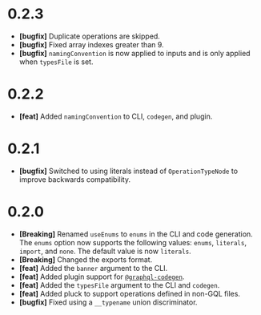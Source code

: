 # 0.2.3

- **[bugfix]** Duplicate operations are skipped.
- **[bugfix]** Fixed array indexes greater than 9.
- **[bugfix]** `namingConvention` is now applied to inputs and is only applied
  when `typesFile` is set.

# 0.2.2

- **[feat]** Added `namingConvention` to CLI, `codegen`, and plugin.

# 0.2.1

- **[bugfix]** Switched to using literals instead of `OperationTypeNode` to
  improve backwards compatibility.

# 0.2.0

- **[Breaking]** Renamed `useEnums` to `enums` in the CLI and code generation.
  The `enums` option now supports the following values: `enums`, `literals`,
  `import`, and `none`. The default value is now `literals`.
- **[Breaking]** Changed the exports format.
- **[feat]** Added the `banner` argument to the CLI.
- **[feat]** Added plugin support for
  [`@graphql-codegen`](https://the-guild.dev/graphql/codegen/docs/getting-started).
- **[feat]** Added the `typesFile` argument to the CLI and `codegen`.
- **[feat]** Added pluck to support operations defined in non-GQL files.
- **[bugfix]** Fixed using a `__typename` union discriminator.
